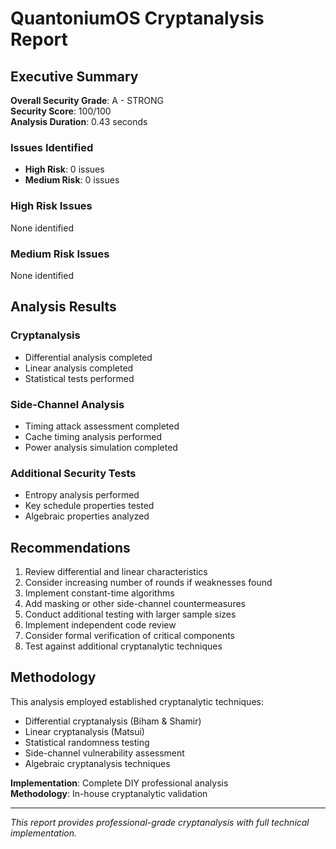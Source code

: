 # QuantoniumOS Cryptanalysis Report

## Executive Summary

**Overall Security Grade**: A - STRONG  
**Security Score**: 100/100  
**Analysis Duration**: 0.43 seconds  

### Issues Identified
- **High Risk**: 0 issues
- **Medium Risk**: 0 issues

### High Risk Issues
None identified

### Medium Risk Issues  
None identified

## Analysis Results

### Cryptanalysis
- Differential analysis completed
- Linear analysis completed  
- Statistical tests performed

### Side-Channel Analysis
- Timing attack assessment completed
- Cache timing analysis performed
- Power analysis simulation completed

### Additional Security Tests
- Entropy analysis performed
- Key schedule properties tested
- Algebraic properties analyzed

## Recommendations

1. Review differential and linear characteristics
1. Consider increasing number of rounds if weaknesses found
1. Implement constant-time algorithms
1. Add masking or other side-channel countermeasures
1. Conduct additional testing with larger sample sizes
1. Implement independent code review
1. Consider formal verification of critical components
1. Test against additional cryptanalytic techniques

## Methodology

This analysis employed established cryptanalytic techniques:
- Differential cryptanalysis (Biham & Shamir)
- Linear cryptanalysis (Matsui)
- Statistical randomness testing
- Side-channel vulnerability assessment
- Algebraic cryptanalysis techniques

**Implementation**: Complete DIY professional analysis  
**Methodology**: In-house cryptanalytic validation  

---
*This report provides professional-grade cryptanalysis with full technical implementation.*
